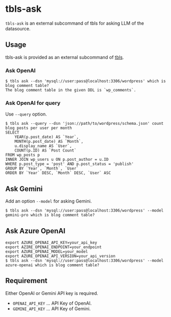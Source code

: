 # tbls-ask

`tbls-ask` is an external subcommand of tbls for asking LLM of the datasource.

## Usage

tbls-ask is provided as an external subcommand of [tbls](https://github.com/k1LoW/tbls).

### Ask OpenAI

``` console
$ tbls ask --dsn 'mysql://user:pass@localhost:3306/wordpress' which is blog comment table?
The blog comment table in the given DDL is `wp_comments`.
```

### Ask OpenAI for query

Use `--query` option.

``` console
$ tbls ask --query --dsn 'json://path/to/wordpress/schema.json' count blog posts per user per month
SELECT
    YEAR(p.post_date) AS `Year`,
    MONTH(p.post_date) AS `Month`,
    u.display_name AS `User`,
    COUNT(p.ID) AS `Post Count`
FROM wp_posts p
INNER JOIN wp_users u ON p.post_author = u.ID
WHERE p.post_type = 'post' AND p.post_status = 'publish'
GROUP BY `Year`, `Month`, `User`
ORDER BY `Year` DESC, `Month` DESC, `User` ASC
```

## Ask Gemini

Add an option `--model` for asking Gemini.

```console
$ tbls ask --dsn 'mysql://user:pass@localhost:3306/wordpress' --model gemini-pro which is blog comment table?
```

## Ask Azure OpenAI
```console
export AZURE_OPENAI_API_KEY=your_api_key
export AZIRE_OPENAI_ENDPOINT=your_endpoint
export AZURE_OPENAI_MODEL=your_model
export AZURE_OPENAI_API_VERSION=your_api_version
$ tbls ask --dsn 'mysql://user:pass@localhost:3306/wordpress' --model azure-openai which is blog comment table?
```

## Requirement

Either OpenAI or Gemini API key is required.

- `OPENAI_API_KEY` ... API Key of OpenAI.
- `GEMINI_API_KEY` ... API Key of Gemini.
